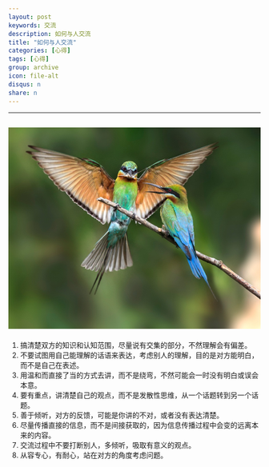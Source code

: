 ```yaml
---
layout: post
keywords: 交流
description: 如何与人交流
title: "如何与人交流"
categories: [心得]
tags: [心得]
group: archive
icon: file-alt
disqus: n
share: n
---
```

-----
![](/images/post/Conversation.jpg)
-----
1. 搞清楚双方的知识和认知范围，尽量说有交集的部分，不然理解会有偏差。
2. 不要试图用自己能理解的话语来表达，考虑别人的理解，目的是对方能明白，而不是自己在表述。
3. 用温和而直接了当的方式去讲，而不是绕弯，不然可能会一时没有明白或误会本意。
4. 要有重点，讲清楚自己的观点，而不是发散性思维，从一个话题转到另一个话题。
5. 善于倾听，对方的反馈，可能是你讲的不对，或者没有表达清楚。
6. 尽量传播直接的信息，而不是间接获取的，因为信息传播过程中会变的远离本来的内容。
7. 交流过程中不要打断别人，多倾听，吸取有意义的观点。
8. 从容专心，有耐心，站在对方的角度考虑问题。